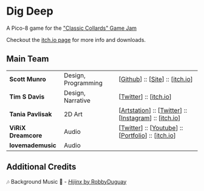 # Dig Deep

A Pico-8 game for the ["Classic Collards" Game Jam](https://itch.io/jam/culture-bytes-classic-collards-jam)

Checkout the [itch.io page](https://scottnm.itch.io/dig-deep) for more info and downloads.

## Main Team

| | | |
|-|-|-|
| **Scott Munro** | Design, Programming | [[Github](https://github.com/scottnm)] :: [[Site](https://scottnm.com)] :: [[itch.io](https://scottnm.itch.io/)] |
| **Tim S Davis** | Design, Narrative | [[Twitter](https://twitter.com/timstatis)] :: [[itch.io](https://timstatis.itch.io)] |
| **Tania Pavlisak** | 2D Art | [[Artstation](https://www.artstation.com/chinnie)] :: [[Twitter](https://twitter.com/chinniedraws)] :: [[Instagram](https://www.instagram.com/chinniedraws/)] :: [[itch.io](https://chinniedraws.itch.io/)] |
| **ViRiX Dreamcore** | Audio | [[Twitter](https://twitter.com/ViRiX_Dreamcore)] :: [[Youtube](https://www.youtube.com/c/ViRiXDreamcore)] :: [[Portfolio](https://virixcore.net/)] :: [[itch.io](https://itch.io/profile/virix-dreamcore)] |
| **lovemademusic** | Audio | |

## Additional Credits

🎶 Background Music 🎵 - [*Hijinx* by RobbyDuguay](https://www.lexaloffle.com/bbs/?tid=2619)
